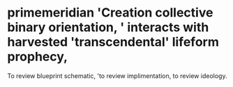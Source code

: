 # primemeridian 'Creation collective binary orientation, ' interacts with harvested 'transcendental' lifeform prophecy,  
To review blueprint schematic,  'to review implimentation,  to review ideology.
